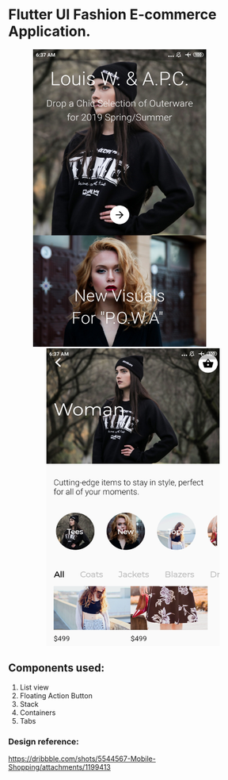 # Flutter UI Fashion E-commerce Application.

<p align="center"> 
<img width="350" height="600" src="https://github.com/Dhruvpolaris/flutter_ui_fashion_mobile_shopping/blob/master/flutter_UI_Final_Output2.jpg">
&emsp; &emsp; &emsp; 
<img width="350" height="600" src="https://github.com/Dhruvpolaris/flutter_ui_fashion_mobile_shopping/blob/master/flutter_UI_Final_Output1.jpg">
</p>

## Components used:
1. List view
2. Floating Action Button
3. Stack
4. Containers
5. Tabs

### Design reference:
https://dribbble.com/shots/5544567-Mobile-Shopping/attachments/1199413

